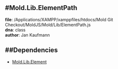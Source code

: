 
#Mold.Lib.ElementPath
---------------------------------------

__file__: /Applications/XAMPP/xamppfiles/htdocs/Mold Git Checkout/MoldJS/Mold/Lib/ElementPath.js  
__dna__: class  
__author__: Jan Kaufmann  

	






##Dependencies
--------------

* [Mold.Lib.Element](../../Mold/Lib/Element.md) 



 

 


 



		

